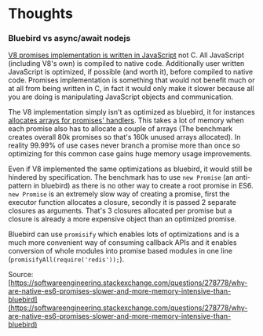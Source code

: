 # Thoughts

### Bluebird vs async/await nodejs

[V8 promises implementation is written in JavaScript](https://github.com/v8/v8/blob/5.7.228/src/js/promise.js) not C. All JavaScript \(including V8's own\) is compiled to native code. Additionally user written JavaScript is optimized, if possible \(and worth it\), before compiled to native code. Promises implementation is something that would not benefit much or at all from being written in C, in fact it would only make it slower because all you are doing is manipulating JavaScript objects and communication.

The V8 implementation simply isn't as optimized as bluebird, it for instances [allocates arrays for promises' handlers](https://github.com/v8/v8-git-mirror/blob/4.3.66/src/promise.js#L79). This takes a lot of memory when each promise also has to allocate a couple of arrays \(The benchmark creates overall 80k promises so that's 160k unused arrays allocated\). In reality 99.99% of use cases never branch a promise more than once so optimizing for this common case gains huge memory usage improvements.

Even if V8 implemented the same optimizations as bluebird, it would still be hindered by specification. The benchmark has to use `new Promise` \(an anti-pattern in bluebird\) as there is no other way to create a root promise in ES6. `new Promise` is an extremely slow way of creating a promise, first the executor function allocates a closure, secondly it is passed 2 separate closures as arguments. That's 3 closures allocated per promise but a closure is already a more expensive object than an optimized promise.

Bluebird can use `promisify` which enables lots of optimizations and is a much more convenient way of consuming callback APIs and it enables conversion of whole modules into promise based modules in one line \(`promisifyAll(require('redis'));`\).

Source: [https://softwareengineering.stackexchange.com/questions/278778/why-are-native-es6-promises-slower-and-more-memory-intensive-than-bluebird](https://softwareengineering.stackexchange.com/questions/278778/why-are-native-es6-promises-slower-and-more-memory-intensive-than-bluebird)



